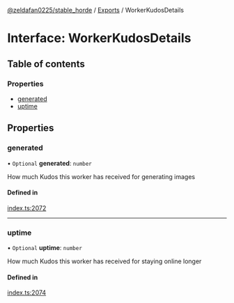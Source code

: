[@zeldafan0225/stable_horde](../README.md) / [Exports](../modules.md) / WorkerKudosDetails

# Interface: WorkerKudosDetails

## Table of contents

### Properties

- [generated](WorkerKudosDetails.md#generated)
- [uptime](WorkerKudosDetails.md#uptime)

## Properties

### generated

• `Optional` **generated**: `number`

How much Kudos this worker has received for generating images

#### Defined in

[index.ts:2072](https://github.com/ZeldaFan0225/stable_horde/blob/6d32b90/index.ts#L2072)

___

### uptime

• `Optional` **uptime**: `number`

How much Kudos this worker has received for staying online longer

#### Defined in

[index.ts:2074](https://github.com/ZeldaFan0225/stable_horde/blob/6d32b90/index.ts#L2074)
